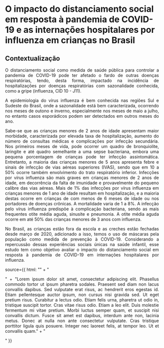 # O impacto do distanciamento social em resposta à pandemia de COVID-19 e as internações hospitalares por influenza em crianças no Brasil 
## Contextualização
<p align="center">
O distanciamento social como medida de saúde pública para controlar a pandemia de COVID-19 pode ter afetado o fardo de outras doenças respiratórias, tendo, desta forma, impactado na incidência de hospitalizações por doenças respiratórias com sazonalidade conhecida, como a gripe (influenza, CID 10 - J11).

A epidemiologia do vírus influenza é bem conhecida nas regiões Sul e Sudeste do Brasil, onde a sazonalidade está bem caracterizada, ocorrendo nos meses de outono e inverno, especialmente nos meses de maio a julho, no entanto casos esporádicos podem ser detectados em outros meses do ano.

Sabe-se que as crianças menores de 2 anos de idade apresentam maior morbidade, caracterizada por elevada taxa de hospitalização, aumento do número de consultas médicas e complicações por infecção secundária. Nos primeiros meses de vida, pode ocorrer um quadro de bronquiolite, laringite e até quadro semelhante a uma sepse bacteriana, embora uma pequena porcentagem de crianças pode ter infecção assintomática. Entretanto, a maioria das crianças menores de 5 anos apresenta febre e sinais de infecção de vias aéreas superiores (IVAS), sendo que em 10 a 50% ocorre também envolvimento do trato respiratório inferior. Infecções por vírus influenza são mais graves em crianças menores de 2 anos de idade, em decorrência da falta de imunidade e provavelmente do pequeno calibre das vias aéreas. Mais de 1% das infecções por vírus influenza em crianças menores de 1 ano de idade resultam em hospitalização, e a maioria destas ocorre em crianças de com menos de 6 meses de idade ou nos portadores de doenças crônicas. A mortalidade varia de 1 a 8%. A infecção pelo vírus influenza predispõe à complicação bacteriana, sendo as mais frequentes otite média aguda, sinusite e pneumonia. A otite média aguda ocorre em até 50% das crianças menores de 3 anos com influenza.

No Brasil, as crianças estão fora da escola e as creches estão fechadas desde março de 2020, adicionado a isso, temos o uso de máscaras pela população como medida de prevenção à COVID-19. Considerando a repercussão dessas experiências sociais únicas na saúde infantil, esse estudo tem como objetivo avaliar o impacto do distanciamento social em resposta à pandemia de COVID-19 em internações hospitalares por influenza. 
</p>


source={{
            html:
              "<style>p{text-align:justify}</style>" +
              "<p>" +
              "Lorem ipsum dolor sit amet, consectetur adipiscing elit. Phasellus commodo tortor ut ipsum pharetra sodales. Praesent sed diam non lacus convallis dapibus. Sed vulputate erat risus, ac hendrerit eros egestas id. Etiam pellentesque auctor ipsum, non cursus nisi gravida sed. Ut eget pretium risus. Curabitur a lectus odio. Etiam felis urna, pharetra ut odio in, tristique suscipit tortor. Cras vitae risus odio. Etiam a leo elit. Duis molestie fermentum mi vitae pretium. Morbi luctus semper quam, et suscipit nisi convallis dictum. Fusce sit amet est dapibus, interdum ante non, lacinia metus. Donec at nulla non ante consectetur vulputate. Cras tristique porttitor ligula quis posuere. Integer nec laoreet felis, at tempor leo. Ut et convallis quam." +
              "</p>"
          }}
